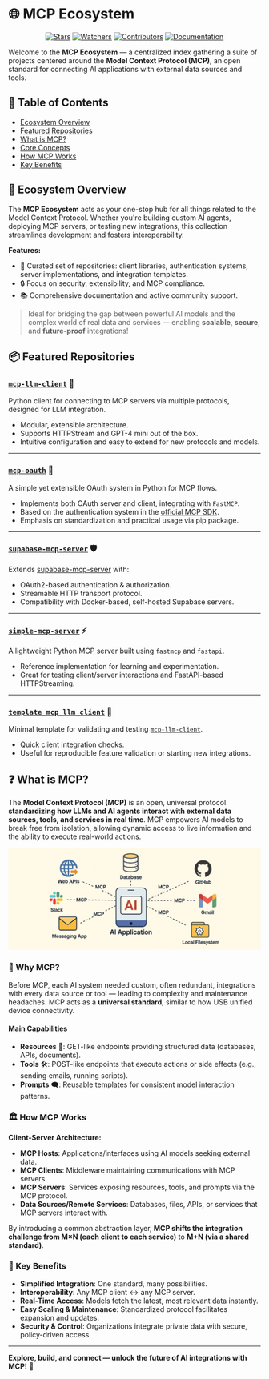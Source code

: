 # 🌐 MCP Ecosystem

<div align="center">

[![Stars](https://img.shields.io/github/stars/rb58853/mcp-ecosystem?style=flat&logo=github)](https://github.com/rb58853/mcp-ecosystem/stargazers)
[![Watchers](https://img.shields.io/github/watchers/rb58853/mcp-ecosystem?style=flat&logo=github)](https://github.com/rb58853/mcp-ecosystem)
[![Contributors](https://img.shields.io/github/contributors/rb58853/mcp-ecosystem)](https://github.com/rb58853/mcp-ecosystem/graphs/contributors)
[![Documentation](https://img.shields.io/badge/docs-modelcontextprotocol.io-blue.svg)](https://modelcontextprotocol.io)

</div>


Welcome to the **MCP Ecosystem** — a centralized index gathering a suite of projects centered around the **Model Context Protocol (MCP)**, an open standard for connecting AI applications with external data sources and tools.


## 📑 Table of Contents

- [Ecosystem Overview](#ecosystem-overview)
- [Featured Repositories](#featured-repositories)
- [What is MCP?](#what-is-mcp)
- [Core Concepts](#core-concepts)
- [How MCP Works](#how-mcp-works)
- [Key Benefits](#key-benefits)


## 🧭 Ecosystem Overview

The **MCP Ecosystem** acts as your one-stop hub for all things related to the Model Context Protocol. Whether you're building custom AI agents, deploying MCP servers, or testing new integrations, this collection streamlines development and fosters interoperability.

**Features:**
- 🚀 Curated set of repositories: client libraries, authentication systems, server implementations, and integration templates.
- 🔒 Focus on security, extensibility, and MCP compliance.
- 📚 Comprehensive documentation and active community support.

> Ideal for bridging the gap between powerful AI models and the complex world of real data and services — enabling **scalable**, **secure**, and **future-proof** integrations!


## 📦 Featured Repositories

### [`mcp-llm-client`](https://github.com/rb58853/mcp-llm-client) 🐍
Python client for connecting to MCP servers via multiple protocols, designed for LLM integration.
- Modular, extensible architecture.
- Supports HTTPStream and GPT-4 mini out of the box.
- Intuitive configuration and easy to extend for new protocols and models.

---

### [`mcp-oauth`](https://github.com/rb58853/mcp-oauth) 🔑
A simple yet extensible OAuth system in Python for MCP flows.
- Implements both OAuth server and client, integrating with `FastMCP`.
- Based on the authentication system in the [official MCP SDK](https://github.com/modelcontextprotocol/python-sdk/tree/main/examples).
- Emphasis on standardization and practical usage via pip package.

---

### [`supabase-mcp-server`](https://github.com/rb58853/supabase-mcp-server) 🛡️
Extends [supabase-mcp-server](https://github.com/alexander-zuev/supabase-mcp-server) with:
- OAuth2-based authentication & authorization.
- Streamable HTTP transport protocol.
- Compatibility with Docker-based, self-hosted Supabase servers.

---

### [`simple-mcp-server`](https://github.com/rb58853/simple-mcp-server) ⚡
A lightweight Python MCP server built using `fastmcp` and `fastapi`.
- Reference implementation for learning and experimentation.
- Great for testing client/server interactions and FastAPI-based HTTPStreaming.

---

### [`template_mcp_llm_client`](https://github.com/rb58853/template_mcp_llm_client) 🧪
Minimal template for validating and testing [`mcp-llm-client`](https://github.com/rb58853/mcp-llm-client).
- Quick client integration checks.
- Useful for reproducible feature validation or starting new integrations.


## ❓ What is MCP?

The **Model Context Protocol (MCP)** is an open, universal protocol **standardizing how LLMs and AI agents interact with external data sources, tools, and services in real time**. MCP empowers AI models to break free from isolation, allowing dynamic access to live information and the ability to execute real-world actions.

![MCP Diagram](image.png)


### 🧩 Why MCP?
Before MCP, each AI system needed custom, often redundant, integrations with every data source or tool — leading to complexity and maintenance headaches. MCP acts as a **universal standard**, similar to how USB unified device connectivity.

#### Main Capabilities

- **Resources** 📄: GET-like endpoints providing structured data (databases, APIs, documents).
- **Tools** 🛠️: POST-like endpoints that execute actions or side effects (e.g., sending emails, running scripts).
- **Prompts** 🗨️: Reusable templates for consistent model interaction patterns.


### 🏛️ How MCP Works

**Client-Server Architecture:**

- **MCP Hosts**: Applications/interfaces using AI models seeking external data.
- **MCP Clients**: Middleware maintaining communications with MCP servers.
- **MCP Servers**: Services exposing resources, tools, and prompts via the MCP protocol.
- **Data Sources/Remote Services**: Databases, files, APIs, or services that MCP servers interact with.

By introducing a common abstraction layer, **MCP shifts the integration challenge from M×N (each client to each service)** to **M+N (via a shared standard)**.


### 🌟 Key Benefits

- **Simplified Integration**: One standard, many possibilities.
- **Interoperability**: Any MCP client ↔ any MCP server.
- **Real-Time Access**: Models fetch the latest, most relevant data instantly.
- **Easy Scaling & Maintenance**: Standardized protocol facilitates expansion and updates.
- **Security & Control**: Organizations integrate private data with secure, policy-driven access.

---

**Explore, build, and connect — unlock the future of AI integrations with MCP!** 🚀
